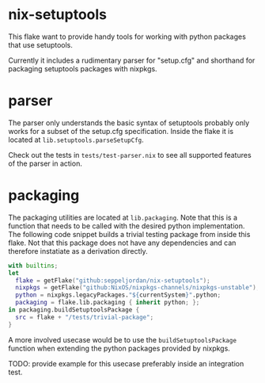 # nix-setuptools

This flake want to provide handy tools for working with python
packages that use setuptools.

Currently it includes a rudimentary parser for "setup.cfg" and
shorthand for packaging setuptools packages with nixpkgs.

# parser

The parser only understands the basic syntax of setuptools probably
only works for a subset of the setup.cfg specification. Inside the
flake it is located at ``lib.setuptools.parseSetupCfg``.

Check out the tests in ``tests/test-parser.nix`` to see all supported
features of the parser in action.

# packaging

The packaging utilities are located at ``lib.packaging``.  Note that
this is a function that needs to be called with the desired python
implementation.  The following code snippet builds a trivial testing
package from inside this flake.  Not that this package does not have
any dependencies and can therefore instatiate as a derivation
directly.

```nix
with builtins;
let
  flake = getFlake("github:seppeljordan/nix-setuptools");
  nixpkgs = getFlake("github:NixOS/nixpkgs-channels/nixpkgs-unstable");
  python = nixpkgs.legacyPackages."${currentSystem}".python;
  packaging = flake.lib.packaging { inherit python; };
in packaging.buildSetuptoolsPackage {
  src = flake + "/tests/trivial-package";
}
```

A more involved usecase would be to use the ``buildSetuptoolsPackage``
function when extending the python packages provided by nixpkgs.

TODO: provide example for this usecase preferably inside an
integration test.
